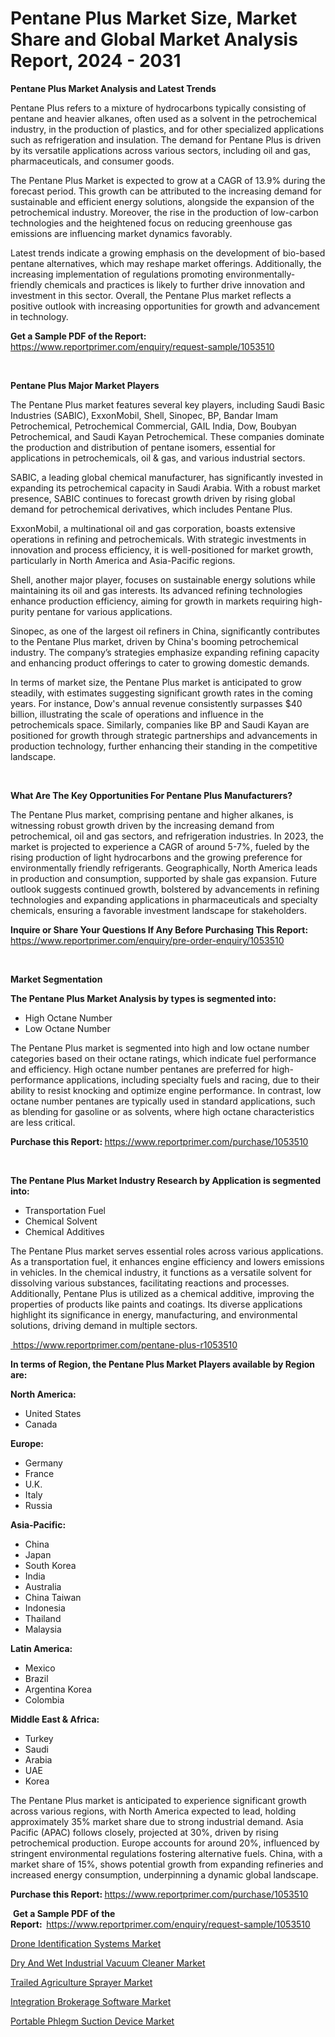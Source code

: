 <p><h1>Pentane Plus Market Size, Market Share and Global Market Analysis Report, 2024 - 2031</h1></p><p><strong>Pentane Plus Market Analysis and Latest Trends</strong></p>
<p><p>Pentane Plus refers to a mixture of hydrocarbons typically consisting of pentane and heavier alkanes, often used as a solvent in the petrochemical industry, in the production of plastics, and for other specialized applications such as refrigeration and insulation. The demand for Pentane Plus is driven by its versatile applications across various sectors, including oil and gas, pharmaceuticals, and consumer goods.</p><p>The Pentane Plus Market is expected to grow at a CAGR of 13.9% during the forecast period. This growth can be attributed to the increasing demand for sustainable and efficient energy solutions, alongside the expansion of the petrochemical industry. Moreover, the rise in the production of low-carbon technologies and the heightened focus on reducing greenhouse gas emissions are influencing market dynamics favorably.</p><p>Latest trends indicate a growing emphasis on the development of bio-based pentane alternatives, which may reshape market offerings. Additionally, the increasing implementation of regulations promoting environmentally-friendly chemicals and practices is likely to further drive innovation and investment in this sector. Overall, the Pentane Plus market reflects a positive outlook with increasing opportunities for growth and advancement in technology.</p></p>
<p><strong>Get a Sample PDF of the Report:&nbsp;</strong> <a href="https://www.reportprimer.com/enquiry/request-sample/1053510">https://www.reportprimer.com/enquiry/request-sample/1053510</a></p>
<p>&nbsp;</p>
<p><strong>Pentane Plus Major Market Players</strong></p>
<p><p>The Pentane Plus market features several key players, including Saudi Basic Industries (SABIC), ExxonMobil, Shell, Sinopec, BP, Bandar Imam Petrochemical, Petrochemical Commercial, GAIL India, Dow, Boubyan Petrochemical, and Saudi Kayan Petrochemical. These companies dominate the production and distribution of pentane isomers, essential for applications in petrochemicals, oil & gas, and various industrial sectors.</p><p>SABIC, a leading global chemical manufacturer, has significantly invested in expanding its petrochemical capacity in Saudi Arabia. With a robust market presence, SABIC continues to forecast growth driven by rising global demand for petrochemical derivatives, which includes Pentane Plus.</p><p>ExxonMobil, a multinational oil and gas corporation, boasts extensive operations in refining and petrochemicals. With strategic investments in innovation and process efficiency, it is well-positioned for market growth, particularly in North America and Asia-Pacific regions.</p><p>Shell, another major player, focuses on sustainable energy solutions while maintaining its oil and gas interests. Its advanced refining technologies enhance production efficiency, aiming for growth in markets requiring high-purity pentane for various applications.</p><p>Sinopec, as one of the largest oil refiners in China, significantly contributes to the Pentane Plus market, driven by China's booming petrochemical industry. The company’s strategies emphasize expanding refining capacity and enhancing product offerings to cater to growing domestic demands.</p><p>In terms of market size, the Pentane Plus market is anticipated to grow steadily, with estimates suggesting significant growth rates in the coming years. For instance, Dow's annual revenue consistently surpasses $40 billion, illustrating the scale of operations and influence in the petrochemicals space. Similarly, companies like BP and Saudi Kayan are positioned for growth through strategic partnerships and advancements in production technology, further enhancing their standing in the competitive landscape.</p></p>
<p>&nbsp;</p>
<p><strong>What Are The Key Opportunities For Pentane Plus Manufacturers?</strong></p>
<p><p>The Pentane Plus market, comprising pentane and higher alkanes, is witnessing robust growth driven by the increasing demand from petrochemical, oil and gas sectors, and refrigeration industries. In 2023, the market is projected to experience a CAGR of around 5-7%, fueled by the rising production of light hydrocarbons and the growing preference for environmentally friendly refrigerants. Geographically, North America leads in production and consumption, supported by shale gas expansion. Future outlook suggests continued growth, bolstered by advancements in refining technologies and expanding applications in pharmaceuticals and specialty chemicals, ensuring a favorable investment landscape for stakeholders.</p></p>
<p><strong>Inquire or Share Your Questions If Any Before Purchasing This Report:</strong> <a href="https://www.reportprimer.com/enquiry/pre-order-enquiry/1053510">https://www.reportprimer.com/enquiry/pre-order-enquiry/1053510</a></p>
<p>&nbsp;</p>
<p><strong>Market Segmentation</strong></p>
<p><strong>The Pentane Plus Market Analysis by types is segmented into:</strong></p>
<p><ul><li>High Octane Number</li><li>Low Octane Number</li></ul></p>
<p><p>The Pentane Plus market is segmented into high and low octane number categories based on their octane ratings, which indicate fuel performance and efficiency. High octane number pentanes are preferred for high-performance applications, including specialty fuels and racing, due to their ability to resist knocking and optimize engine performance. In contrast, low octane number pentanes are typically used in standard applications, such as blending for gasoline or as solvents, where high octane characteristics are less critical.</p></p>
<p><strong>Purchase this Report:&nbsp;</strong><a href="https://www.reportprimer.com/purchase/1053510">https://www.reportprimer.com/purchase/1053510</a></p>
<p>&nbsp;</p>
<p><strong>The Pentane Plus Market Industry Research by Application is segmented into:</strong></p>
<p><ul><li>Transportation Fuel</li><li>Chemical Solvent</li><li>Chemical Additives</li></ul></p>
<p><p>The Pentane Plus market serves essential roles across various applications. As a transportation fuel, it enhances engine efficiency and lowers emissions in vehicles. In the chemical industry, it functions as a versatile solvent for dissolving various substances, facilitating reactions and processes. Additionally, Pentane Plus is utilized as a chemical additive, improving the properties of products like paints and coatings. Its diverse applications highlight its significance in energy, manufacturing, and environmental solutions, driving demand in multiple sectors.</p></p>
<p><a href="https://www.reportprimer.com/pentane-plus-r1053510">&nbsp;https://www.reportprimer.com/pentane-plus-r1053510</a></p>
<p><strong>In terms of Region, the Pentane Plus Market Players available by Region are:</strong></p>
<p>
    <p> <strong> North America: </strong>
        <ul>
            <li>United States</li>
            <li>Canada</li>
        </ul>
        </p> 
    <p> <strong> Europe: </strong>
        <ul>
            <li>Germany</li>
            <li>France</li>
            <li>U.K.</li>
            <li>Italy</li>
            <li>Russia</li>
        </ul>
        </p> 
    <p> <strong> Asia-Pacific: </strong>
        <ul>
            <li>China</li>
            <li>Japan</li>
            <li>South Korea</li>
            <li>India</li>
            <li>Australia</li>
            <li>China Taiwan</li>
            <li>Indonesia</li>
            <li>Thailand</li>
            <li>Malaysia</li>
        </ul>
        </p> 
    <p> <strong> Latin America: </strong>
        <ul>
            <li>Mexico</li>
            <li>Brazil</li>
            <li>Argentina Korea</li>
            <li>Colombia</li>
        </ul>
        </p> 
    <p> <strong> Middle East & Africa: </strong>
        <ul>
            <li>Turkey</li>
            <li>Saudi</li>
            <li>Arabia</li>
            <li>UAE</li>
            <li>Korea</li>
        </ul>
    </p>
    </p>
<p><p>The Pentane Plus market is anticipated to experience significant growth across various regions, with North America expected to lead, holding approximately 35% market share due to strong industrial demand. Asia Pacific (APAC) follows closely, projected at 30%, driven by rising petrochemical production. Europe accounts for around 20%, influenced by stringent environmental regulations fostering alternative fuels. China, with a market share of 15%, shows potential growth from expanding refineries and increased energy consumption, underpinning a dynamic global landscape.</p></p>
<p><strong>Purchase this Report: </strong><a href="https://www.reportprimer.com/purchase/1053510">https://www.reportprimer.com/purchase/1053510</a></p>
<p>&nbsp;<strong>Get a Sample PDF of the Report:&nbsp;&nbsp;</strong><a href="https://www.reportprimer.com/enquiry/request-sample/1053510">https://www.reportprimer.com/enquiry/request-sample/1053510</a></p>
<p><strong></strong></p>
<p><p><a href="https://github.com/RogerBennett414/Market-Research-Report-List-1/blob/main/drone-identification-systems-market.md">Drone Identification Systems Market</a></p><p><a href="https://medium.com/@napppffr55/dry-and-wet-industrial-vacuum-cleaner-market-size-is-growing-at-cagr-of-13-this-report-covers-bab26f32ed51">Dry And Wet Industrial Vacuum Cleaner Market</a></p><p><a href="https://medium.com/@xashxysy13/evaluating-global-trailed-agriculture-sprayer-market-trends-and-growth-opportunities-by-region-612629550fc6">Trailed Agriculture Sprayer Market</a></p><p><a href="https://www.linkedin.com/pulse/in-depth-analysis-global-integration-brokerage-software-nof0e">Integration Brokerage Software Market</a></p><p><a href="https://issuu.com/reportprime-2/docs/portable-phlegm-suction-device-mark_7c3988fbbab07f">Portable Phlegm Suction Device Market</a></p></p>